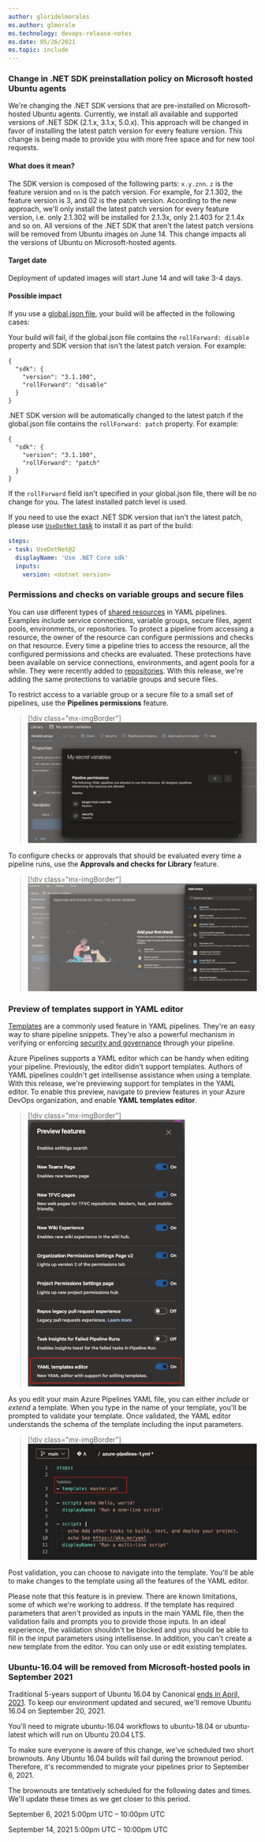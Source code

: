 ```yaml
---
author: gloridelmorales
ms.author: glmorale
ms.technology: devops-release-notes
ms.date: 05/26/2021
ms.topic: include
---
```


### Change in .NET SDK preinstallation policy on Microsoft hosted Ubuntu agents

We're changing the .NET SDK versions that are pre-installed on Microsoft-hosted Ubuntu agents. Currently, we install all available and supported versions of .NET SDK (2.1.x, 3.1.x, 5.0.x). This approach will be changed in favor of installing the latest patch version for every feature version. This change is being made to provide you with more free space and for new tool requests.

#### What does it mean?

The SDK version is composed of the following parts: `x.y.znn`. `z` is the feature version and `nn` is the patch version. For example, for 2.1.302, the feature version is 3, and 02 is the patch version. According to the new approach, we'll only install the latest patch version for every feature version, i.e. only 2.1.302 will be installed for 2.1.3x, only 2.1.403 for 2.1.4x and so on. All versions of the .NET SDK that aren't the latest patch versions will be removed from Ubuntu images on June 14. This change impacts all the versions of Ubuntu on Microsoft-hosted agents.

#### Target date

Deployment of updated images will start June 14 and will take 3-4 days.

#### Possible impact

If you use a [global.json file](/dotnet/core/tools/global-json), your build will be affected in the following cases:

Your build will fail, if the global.json file contains the `rollForward: disable` property and SDK version that isn't the latest patch version. For example:
```
{
  "sdk": {
    "version": "3.1.100",
    "rollForward": "disable"
  }
}
```

.NET SDK version will be automatically changed to the latest patch if the global.json file contains the `rollForward: patch` property. For example:
```
{
  "sdk": {
    "version": "3.1.100",
    "rollForward": "patch"
  }
}
```

If the `rollForward` field isn't specified in your global.json file, there will be no change for you. The latest installed patch level is used.

If you need to use the exact .NET SDK version that isn't the latest patch, please use [`UseDotNet` task](/azure/devops/pipelines/tasks/tool/dotnet-core-tool-installer) to install it as part of the build:

``` YAML
steps:
- task: UseDotNet@2
  displayName: 'Use .NET Core sdk'
  inputs:
    version: <dotnet version>
```
### Permissions and checks on variable groups and secure files

You can use different types of [shared resources](/azure/devops/pipelines/process/about-resources) in YAML pipelines. Examples include service connections, variable groups, secure files, agent pools, environments, or repositories. To protect a pipeline from accessing a resource, the owner of the resource can configure permissions and checks on that resource. Every time a pipeline tries to access the resource, all the configured permissions and checks are evaluated. These protections have been available on service connections, environments, and agent pools for a while. They were recently added to [repositories](/azure/devops/pipelines/process/repository-resource). With this release, we're adding the same protections to variable groups and secure files.

To restrict access to a variable group or a secure file to a small set of pipelines, use the **Pipelines permissions** feature.

> [!div class="mx-imgBorder"]
> ![My secret variables](../../media/187-pipelines-01.png)

To configure checks or approvals that should be evaluated every time a pipeline runs, use the **Approvals and checks for Library** feature.

> [!div class="mx-imgBorder"]
> ![Add checks approval](../../media/187-pipelines-02.png)

### Preview of templates support in YAML editor

[Templates](/azure/devops/pipelines/process/templates) are a commonly used feature in YAML pipelines. They're an easy way to share pipeline snippets. They're also a powerful mechanism in verifying or enforcing [security and governance](/azure/devops/pipelines/security/templates) through your pipeline.

Azure Pipelines supports a YAML editor which can be handy when editing your pipeline. Previously, the editor didn't support templates. Authors of YAML pipelines couldn't get intellisense assistance when using a template. With this release, we're previewing support for templates in the YAML editor. To enable this preview, navigate to preview features in your Azure DevOps organization, and enable **YAML templates editor**.

> [!div class="mx-imgBorder"]
> ![Enable YAML templates editor in preview features](../../media/187-pipelines-04.png)

As you edit your main Azure Pipelines YAML file, you can either _include_ or _extend_ a template. When you type in the name of your template, you'll be prompted to validate your template. Once validated, the YAML editor understands the schema of the template including the input parameters.

> [!div class="mx-imgBorder"]
> ![YAML template](../../media/187-pipelines-05.png)

Post validation, you can choose to navigate into the template. You'll be able to make changes to the template using all the features of the YAML editor.

Please note that this feature is in preview. There are known limitations, some of which we're working to address.
If the template has required parameters that aren't provided as inputs in the main YAML file, then the validation fails and prompts you to provide those inputs. In an ideal experience, the validation shouldn't be blocked and you should be able to fill in the input parameters using intellisense. In addition, you can't create a new template from the editor. You can only use or edit existing templates.

### Ubuntu-16.04 will be removed from Microsoft-hosted pools in September 2021

Traditional 5-years support of Ubuntu 16.04 by Canonical [ends in April, 2021](https://ubuntu.com/16-04). To keep our environment updated and secured, we'll remove Ubuntu 16.04 on September 20, 2021.

You'll need to migrate ubuntu-16.04 workflows to ubuntu-18.04 or ubuntu-latest which will run on Ubuntu 20.04 LTS.

To make sure everyone is aware of this change, we've scheduled two short brownouts. Any Ubuntu 16.04 builds will fail during the brownout period. Therefore, it's recommended to migrate your pipelines prior to September 6, 2021.

The brownouts are tentatively scheduled for the following dates and times. We'll update these times as we get closer to this period.

September 6, 2021 5:00pm UTC – 10:00pm UTC

September 14, 2021 5:00pm UTC – 10:00pm UTC
